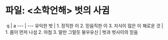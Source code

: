 # 파일: <소학언해> 벗의 사귐
​
 q  | a
--- | ---
유익한 벗		| 1. 정직한 이 2. 믿음직한 이 3. 지식이 많은 이
해로운 것		| 1. 몸이 먼저 나섬 2. 아첨 3. 말만 그럴듯
붕우유신		| 벗과 벗사이의 믿음